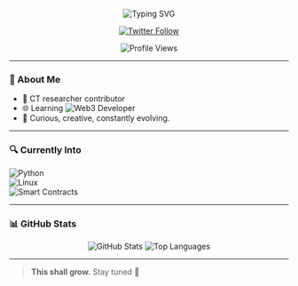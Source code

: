 <!-- Animated Typing Title -->
<p align="center">
  <img src="https://readme-typing-svg.demolab.com?font=Fira+Code&weight=700&size=20&pause=1000&color=FFD700&center=true&vCenter=true&width=500&lines=Welcome+To+My+GitHub;I+Code+Unique" alt="Typing SVG" />
</p>

<p align="center">
  <a href="https://x.com/morsyxbt">
    <img src="https://img.shields.io/twitter/follow/Morsy?style=social" alt="Twitter Follow">
  </a>
</p>

<p align="center">
  <img src="https://komarev.com/ghpvc/?username=meta_booy&color=brightgreen" alt="Profile Views">
</p>

---

### 👋 About Me

- 🧠 CT researcher contributor  
- 🌐 Learning ![Web3](https://img.shields.io/badge/-Web3-black?style=flat-square&logo=web3dotjs&logoColor=white) Developer  
- 🧪 Curious, creative, constantly evolving.

---

### 🔍 Currently Into

![Python](https://img.shields.io/badge/-Python-black?style=flat-square&logo=python)  
![Linux](https://img.shields.io/badge/-Linux-black?style=flat-square&logo=linux)  
![Smart Contracts](https://img.shields.io/badge/-Smart%20Contracts-black?style=flat-square&logo=solidity)  

---

### 📊 GitHub Stats

<p align="center">
  <img src="https://github-readme-stats.vercel.app/api?username=meta_booy&show_icons=true&theme=radical" alt="GitHub Stats" />
  <img src="https://github-readme-stats.vercel.app/api/top-langs/?username=meta_booy&layout=compact&theme=radical" alt="Top Languages" />
</p>

---

> **This shall grow.** Stay tuned 👀

